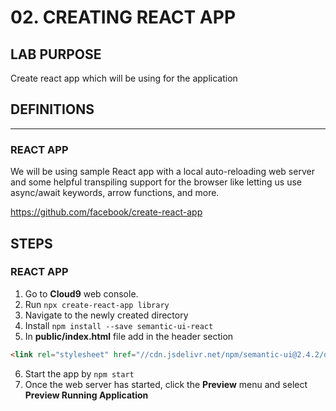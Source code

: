# 02. CREATING REACT APP

## LAB PURPOSE

Create react app which will be using for the application

## DEFINITIONS
----
### REACT APP

We will be using sample React app with a local auto-reloading web server and some helpful transpiling support for the browser like letting us use async/await keywords, arrow functions, and more.

https://github.com/facebook/create-react-app

## STEPS

### REACT APP

1. Go to **Cloud9** web console.
2. Run ```npx create-react-app library```
3. Navigate to the newly created directory
4. Install ```npm install --save semantic-ui-react```
5. In **public/index.html** file add in the header section 
```html
<link rel="stylesheet" href="//cdn.jsdelivr.net/npm/semantic-ui@2.4.2/dist/semantic.min.css" />
```

6. Start the app by ```npm start```
7. Once the web server has started, click the **Preview** menu and select **Preview Running Application**

